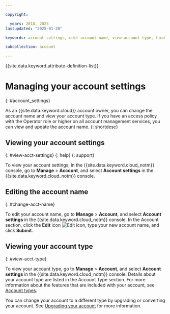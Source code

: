 ```yaml
---

copyright:

  years: 2018, 2025
lastupdated: "2025-01-28"

keywords: account settings, edit account name, view account type, find account type

subcollection: account

---
```


{{site.data.keyword.attribute-definition-list}}

# Managing your account settings
{: #account_settings}

As an {{site.data.keyword.cloud}} account owner, you can change the account name and view your account type. If you have an access policy with the Operator role or higher on all account management services, you can view and update the account name.
{: shortdesc}

## Viewing your account settings
{: #view-acct-settings}
{: help}
{: support}

To view your account settings, in the {{site.data.keyword.cloud_notm}} console, go to **Manage** > **Account**, and select **Account settings** in the {{site.data.keyword.cloud_notm}} console.

## Editing the account name
{: #change-acct-name}

To edit your account name, go to **Manage** > **Account**, and select **Account settings** in the {{site.data.keyword.cloud_notm}} console. In the Account section, click the **Edit** icon ![Edit icon](../icons/edit-tagging.svg "Edit"), type your new account name, and click **Submit**.

## Viewing your account type
{: #view-acct-type}

To view your account type, go to **Manage** > **Account**, and select **Account settings** in the {{site.data.keyword.cloud_notm}} console. Details about your account type are listed in the Account Type section. For more information about the features that are included with your account, see [Account types](/docs/account?topic=account-accounts).

You can change your account to a different type by upgrading or converting your account. See [Upgrading your account](/docs/account?topic=account-upgrading-account) for more information.
